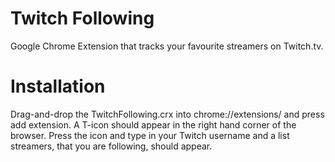 # Twitch Following
Google Chrome Extension that tracks your favourite streamers on Twitch.tv.

# Installation
Drag-and-drop the TwitchFollowing.crx into chrome://extensions/ and press add extension. A T-icon should appear in the right hand corner of the browser. Press the icon and type in your Twitch username and a list streamers, that you are following, should appear.
